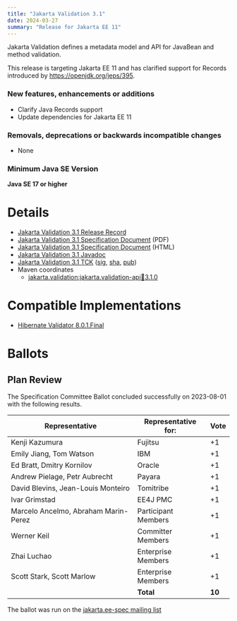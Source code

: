 ```yaml
---
title: "Jakarta Validation 3.1"
date: 2024-03-27
summary: "Release for Jakarta EE 11"
---
```

Jakarta Validation defines a metadata model and API for JavaBean and method validation.

This release is targeting Jakarta EE 11 and has clarified support for Records introduced by https://openjdk.org/jeps/395.

### New features, enhancements or additions
<!-- List here -->
* Clarify Java Records support
* Update dependencies for Jakarta EE 11

### Removals, deprecations or backwards incompatible changes
<!-- List here -->
* None

### Minimum Java SE Version
<!-- Specify the minimum required Java SE version for this specification -->
**Java SE 17 or higher**

# Details

* [Jakarta Validation 3.1 Release Record](https://projects.eclipse.org/projects/ee4j.bean-validation/releases/3.1)
* [Jakarta Validation 3.1 Specification Document](jakarta-validation-spec-3.1.pdf) (PDF)
* [Jakarta Validation 3.1 Specification Document](jakarta-validation-spec-3.1.html) (HTML)
* [Jakarta Validation 3.1 Javadoc](./apidocs)
* [Jakarta Validation 3.1 TCK](https://download.eclipse.org/jakartaee/bean-validation/3.1/validation-tck-dist-3.1.0.zip)
([sig](https://download.eclipse.org/jakartaee/bean-validation/3.1/validation-tck-dist-3.1.0.zip.sig), 
[sha](https://download.eclipse.org/jakartaee/bean-validation/3.1/validation-tck-dist-3.1.0.zip.sha256), 
[pub](https://jakarta.ee/specifications/jakartaee-spec-committee.pub))
* Maven coordinates
  * [jakarta.validation:jakarta.validation-api:jar:3.1.0](https://search.maven.org/artifact/jakarta.validation/jakarta.validation-api/3.1.0/jar)

# Compatible Implementations
* [Hibernate Validator 8.0.1.Final](https://hibernate.org/validator/releases/8.0/)

# Ballots

## Plan Review

The Specification Committee Ballot concluded successfully on 2023-08-01 with the following results.

| Representative                                 | Representative for: |  Vote   |
|------------------------------------------------|---------------------|---------|
| Kenji Kazumura                                 | Fujitsu             |   +1    |
| Emily Jiang, Tom Watson                        | IBM                 |   +1    |
| Ed Bratt, Dmitry Kornilov                      | Oracle              |   +1    |
| Andrew Pielage, Petr Aubrecht                  | Payara              |   +1    |
| David Blevins, Jean-Louis Monteiro             | Tomitribe           |   +1    |
| Ivar Grimstad                                  | EE4J PMC            |   +1    |
| Marcelo Ancelmo, Abraham Marin-Perez           | Participant Members |   +1    |
| Werner Keil                                    | Committer Members   |   +1    |
| Zhai Luchao                                    | Enterprise Members  |   +1    |
| Scott Stark, Scott Marlow                      | Enterprise Members  |   +1    |
|                                                | **Total**           | **10**  |

The ballot was run on the [jakarta.ee-spec mailing list](https://www.eclipse.org/lists/jakarta.ee-spec/msg03048.html)

<!--
## Release Review

The Specification Committee Ballot concluded successfully on TBD with the following results.
-->
